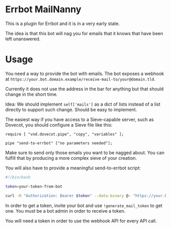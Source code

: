 Errbot MailNanny
================

This is a plugin for Errbot and it is in a very early state.

The idea is that this bot will nag you for emails that it knows that
have been left unanswered.


Usage
=====

You need a way to provide the bot with emails. The bot exposes a
webhook at
`https://your.bot.domain.example/receive-mail-to/your@domain.tld`.

Currently it does not use the address in the bar for anything but that
should change in the short time. 

Idea: We should implement `self['mails']` as a dict of lists instead
of a list directly to support such change. Should be easy to implement.


The easiest way if you have access to a Sieve-capable server, such as
Dovecot, you should configure a Sieve file like this:

```
require [ "vnd.dovecot.pipe", "copy", "variables" ];

pipe "send-to-errbot" ["no parameters needed"];
```

Make sure to send only those emails you want to be nagged about. You
can fulfill that by producing a more complex sieve of your creation.

You will also have to provide a meaningful send-to-errbot script:

```bash
#!/bin/bash

token=your-token-from-bot

curl -H "Authorization: Bearer $token" --data-binary @- "https://your.bot.domain.example/receive-mail-to/your@domain.tld"
```

In order to get a token, invite your bot and use
`!generate_mail_token` to get one. You must be a bot admin in order to
receive a token.

You will need a token in order to use the webhook API for every API
call.
